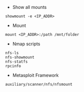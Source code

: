 - Show all mounts

```shell
showmount -e <IP_ADDR>
```

- Mount

```shell
mount <IP_ADDR>:/path /mnt/folder
```



- Nmap scripts

```shell
nfs-ls
nfs-showmount
nfs-statfs
rpcinfo
```

- Metasploit Framework

```shell
auxiliary/scanner/nfs/nfsmount
```